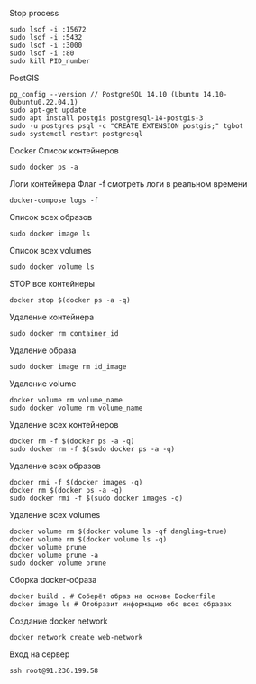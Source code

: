 Stop process

```
sudo lsof -i :15672
sudo lsof -i :5432
sudo lsof -i :3000
sudo lsof -i :80
sudo kill PID_number
```

PostGIS

```
pg_config --version // PostgreSQL 14.10 (Ubuntu 14.10-0ubuntu0.22.04.1)
sudo apt-get update
sudo apt install postgis postgresql-14-postgis-3
sudo -u postgres psql -c "CREATE EXTENSION postgis;" tgbot
sudo systemctl restart postgresql
```

Docker
Список контейнеров

```
sudo docker ps -a
```

Логи контейнера
Флаг -f смотреть логи в реальном времени

```
docker-compose logs -f
```

Список всех образов

```
sudo docker image ls
```

Список всех volumes

```
sudo docker volume ls
```

STOP все контейнеры

```
docker stop $(docker ps -a -q)
```

Удаление контейнера

```
sudo docker rm container_id
```

Удаление образа

```
sudo docker image rm id_image
```

Удаление volume

```
docker volume rm volume_name
sudo docker volume rm volume_name
```

Удаление всех контейнеров

```
docker rm -f $(docker ps -a -q)
sudo docker rm -f $(sudo docker ps -a -q)
```

Удаление всех образов

```
docker rmi -f $(docker images -q)
docker rm $(docker ps -a -q)
sudo docker rmi -f $(sudo docker images -q)
```

Удаление всех volumes

```
docker volume rm $(docker volume ls -qf dangling=true)
docker volume rm $(docker volume ls -q)
docker volume prune
docker volume prune -a
sudo docker volume prune
```

Сборка docker-образа

```
docker build . # Соберёт образ на основе Dockerfile
docker image ls # Отобразит информацию обо всех образах
```

Создание docker network

```
docker network create web-network
```

Вход на сервер

```
ssh root@91.236.199.58
```
